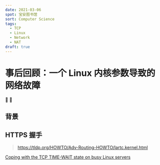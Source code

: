 ```yaml
---
date: 2021-03-06
spot: 宝安图书馆
sort: Computer Science
tags:
  - TCP
  - Linux
  - Network
  - NAT
draft: true
---
```


# 事后回顾：一个 Linux 内核参数导致的网络故障

👷 🚧

## 背景

## HTTPS 握手

> <https://tldp.org/HOWTO/Adv-Routing-HOWTO/lartc.kernel.html>

[Coping with the TCP TIME-WAIT state on busy Linux servers](https://vincent.bernat.ch/en/blog/2014-tcp-time-wait-state-linux)
